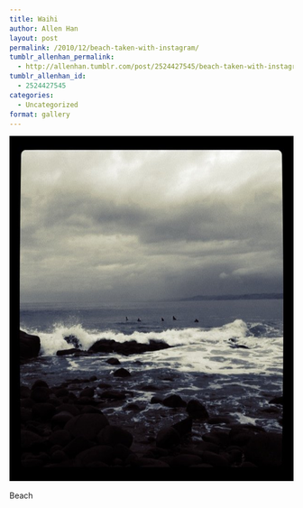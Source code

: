 ```yaml
---
title: Waihi
author: Allen Han
layout: post
permalink: /2010/12/beach-taken-with-instagram/
tumblr_allenhan_permalink:
  - http://allenhan.tumblr.com/post/2524427545/beach-taken-with-instagram
tumblr_allenhan_id:
  - 2524427545
categories:
  - Uncategorized
format: gallery
---
```

[<img class="alignnone size-full wp-image-512" alt="tumblr_le8cweLvkB1qzkacto1_" src="/images/uploads/2013/03/tumblr_le8cweLvkB1qzkacto1_.jpg" width="612" height="612" />][1]

Beach

 [1]: /images/uploads/2013/03/tumblr_le8cweLvkB1qzkacto1_.jpg

